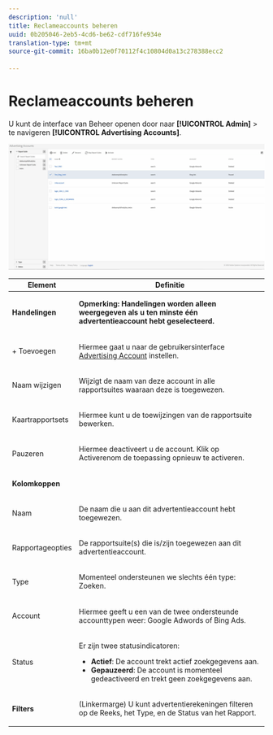 ```yaml
---
description: 'null'
title: Reclameaccounts beheren
uuid: 0b205046-2eb5-4cd6-be62-cdf716fe934e
translation-type: tm+mt
source-git-commit: 16ba0b12e0f70112f4c10804d0a13c278388ecc2

---
```



# Reclameaccounts beheren

U kunt de interface van Beheer openen door naar **[!UICONTROL Admin]** > te navigeren **[!UICONTROL Advertising Accounts]**.

![](assets/manage_ad_accounts.png)

<table id="table_BE318026CF024E94A885EED86AA7077F"> 
 <thead> 
  <tr> 
   <th colname="col1" class="entry"> Element </th> 
   <th colname="col2" class="entry"> Definitie </th> 
  </tr>
 </thead>
 <tbody> 
  <tr> 
   <td colname="col1"> <p><b>Handelingen</b> </p> </td> 
   <td colname="col2"> <p><b>Opmerking: Handelingen worden alleen weergegeven als u ten minste één advertentieaccount hebt geselecteerd. </b> </p> </td> 
  </tr> 
  <tr> 
   <td colname="col1"> <p>+ Toevoegen </p> </td> 
   <td colname="col2"> <p>Hiermee gaat u naar de gebruikersinterface <a href="/help/integrate/c-advertising-analytics/c-adanalytics-workflow/aa-create-ad-account.md"  > Advertising Account</a> instellen. </p> </td> 
  </tr> 
  <tr> 
   <td colname="col1"> <p>Naam wijzigen </p> </td> 
   <td colname="col2"> <p>Wijzigt de naam van deze account in alle rapportsuites waaraan deze is toegewezen. </p> </td> 
  </tr> 
  <tr> 
   <td colname="col1"> <p>Kaartrapportsets </p> </td> 
   <td colname="col2"> <p>Hiermee kunt u de toewijzingen van de rapportsuite bewerken. </p> </td> 
  </tr> 
  <tr> 
   <td colname="col1"> <p>Pauzeren </p> </td> 
   <td colname="col2"> <p>Hiermee deactiveert u de account. Klik op <span class="uicontrol"> Activeren</span>om de toepassing opnieuw te activeren. </p> </td> 
  </tr> 
  <tr> 
   <td colname="col1"> <p><b>Kolomkoppen</b> </p> </td> 
   <td colname="col2"> </td> 
  </tr> 
  <tr> 
   <td colname="col1"> <p>Naam </p> </td> 
   <td colname="col2"> <p>De naam die u aan dit advertentieaccount hebt toegewezen. </p> </td> 
  </tr> 
  <tr> 
   <td colname="col1"> <p>Rapportageopties </p> </td> 
   <td colname="col2"> <p>De rapportsuite(s) die is/zijn toegewezen aan dit advertentieaccount. </p> </td> 
  </tr> 
  <tr> 
   <td colname="col1"> <p>Type </p> </td> 
   <td colname="col2"> <p>Momenteel ondersteunen we slechts één type: Zoeken. </p> </td> 
  </tr> 
  <tr> 
   <td colname="col1"> <p>Account </p> </td> 
   <td colname="col2"> <p>Hiermee geeft u een van de twee ondersteunde accounttypen weer: Google Adwords of Bing Ads. </p> </td> 
  </tr> 
  <tr> 
   <td colname="col1"> <p>Status </p> </td> 
   <td colname="col2"> <p>Er zijn twee statusindicatoren: </p> 
    <ul id="ul_376263DEF6EE44B48564D272D3CBFCBC"> 
     <li id="li_75E329B68B4D4E929E227E717C993082"><b>Actief</b>: De account trekt actief zoekgegevens aan. </li> 
     <li id="li_5E2DF98B22D34437A2A2C93F996C1EA2"><b>Gepauzeerd</b>: De account is momenteel gedeactiveerd en trekt geen zoekgegevens aan. </li> 
    </ul> </td> 
  </tr> 
  <tr> 
   <td colname="col1"> <p><b>Filters</b> </p> </td> 
   <td colname="col2"> <p>(Linkermarge) U kunt advertentierekeningen filteren op de Reeks, het Type, en de Status van het Rapport. </p> </td> 
  </tr> 
 </tbody> 
</table>

